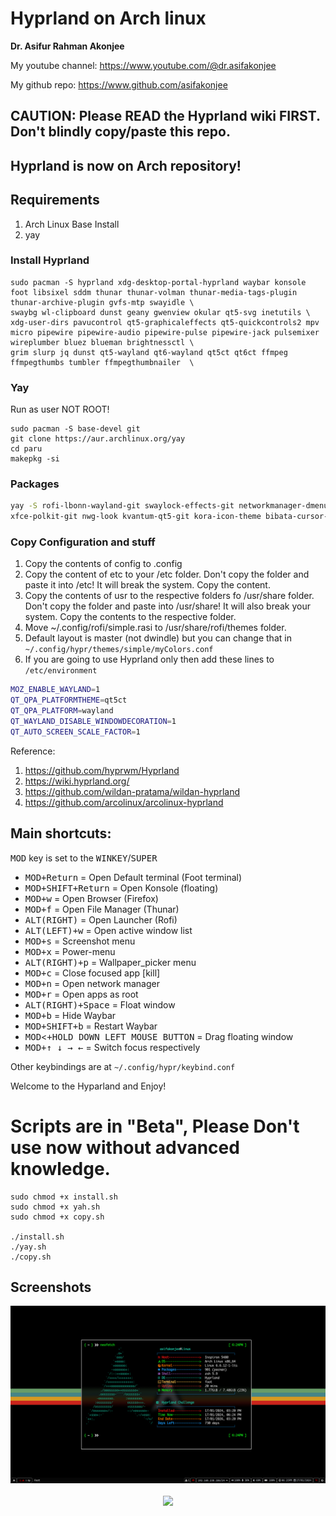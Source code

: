 # Hyprland on Arch linux

**Dr. Asifur Rahman Akonjee**

My youtube channel: https://www.youtube.com/@dr.asifakonjee

My github repo: https://www.github.com/asifakonjee

## CAUTION: Please READ the Hyprland wiki FIRST. Don't blindly copy/paste this repo.

## Hyprland is now on Arch repository!

## Requirements
1. Arch Linux Base Install
2. yay

### Install Hyprland

```
sudo pacman -S hyprland xdg-desktop-portal-hyprland waybar konsole foot libsixel sddm thunar thunar-volman thunar-media-tags-plugin thunar-archive-plugin gvfs-mtp swayidle \
swaybg wl-clipboard dunst geany gwenview okular qt5-svg inetutils \
xdg-user-dirs pavucontrol qt5-graphicaleffects qt5-quickcontrols2 mpv micro pipewire pipewire-audio pipewire-pulse pipewire-jack pulsemixer wireplumber bluez blueman brightnessctl \
grim slurp jq dunst qt5-wayland qt6-wayland qt5ct qt6ct ffmpeg ffmpegthumbs tumbler ffmpegthumbnailer  \
```

### Yay

Run as user NOT ROOT!

```
sudo pacman -S base-devel git
git clone https://aur.archlinux.org/yay
cd paru
makepkg -si
```

### Packages

``` bash
yay -S rofi-lbonn-wayland-git swaylock-effects-git networkmanager-dmenu-git \
xfce-polkit-git nwg-look kvantum-qt5-git kora-icon-theme bibata-cursor-theme
```

### Copy Configuration and stuff
1. Copy the contents of config to .config
2. Copy the content of etc to your /etc folder. Don't copy the folder and paste it into /etc! It will break the system. Copy the content.
3. Copy the contents of usr to the respective folders fo /usr/share folder. Don't copy the folder and paste into /usr/share! It will also break your system. Copy the contents to the respective folder.
4. Move ~/.config/rofi/simple.rasi to /usr/share/rofi/themes folder.
5. Default layout is master (not dwindle) but you can change that in `~/.config/hypr/themes/simple/myColors.conf`
6. If you are going to use Hyprland only then add these lines to `/etc/environment`

``` bash
MOZ_ENABLE_WAYLAND=1
QT_QPA_PLATFORMTHEME=qt5ct
QT_QPA_PLATFORM=wayland
QT_WAYLAND_DISABLE_WINDOWDECORATION=1
QT_AUTO_SCREEN_SCALE_FACTOR=1
```
Reference:
1. https://github.com/hyprwm/Hyprland
2. https://wiki.hyprland.org/
3. https://github.com/wildan-pratama/wildan-hyprland
4. https://github.com/arcolinux/arcolinux-hyprland

## Main shortcuts: 

<kbd>MOD</kbd> key is set to the <kbd>WINKEY</kbd>/<kbd>SUPER</kbd>

 - <kbd>MOD</kbd><kbd>+</kbd><kbd>Return</kbd> = Open Default terminal (Foot terminal)
 - <kbd>MOD</kbd><kbd>+</kbd><kbd>SHIFT</kbd><kbd>+</kbd><kbd>Return</kbd> = Open Konsole (floating)
 - <kbd>MOD</kbd><kbd>+</kbd><kbd>w</kbd> = Open Browser (Firefox)
 - <kbd>MOD</kbd><kbd>+</kbd><kbd>f</kbd> = Open File Manager (Thunar)
 - <kbd>ALT(RIGHT)</kbd> = Open Launcher (Rofi)
 - <kbd>ALT(LEFT)</kbd><kbd>+</kbd><kbd>w</kbd> = Open active window list
- <kbd>MOD</kbd><kbd>+</kbd><kbd>s</kbd> = Screenshot menu
 - <kbd>MOD</kbd><kbd>+</kbd><kbd>x</kbd> = Power-menu
 - <kbd>ALT(RIGHT)</kbd><kbd>+</kbd><kbd>p</kbd> = Wallpaper_picker menu
 - <kbd>MOD</kbd><kbd>+</kbd><kbd>c</kbd> = Close focused app [kill]
 - <kbd>MOD</kbd><kbd>+</kbd><kbd>n</kbd> = Open network manager
 - <kbd>MOD</kbd><kbd>+</kbd><kbd>r</kbd> = Open apps as root
 - <kbd>ALT(RIGHT)</kbd><kbd>+</kbd><kbd>Space</kbd>  = Float window
 - <kbd>MOD</kbd><kbd>+</kbd><kbd>b</kbd> = Hide Waybar
 - <kbd>MOD</kbd><kbd><kbd>+</kbd></kbd><kbd>SHIFT</kbd><kbd>+</kbd><kbd>b</kbd> = Restart Waybar
 - <kbd>MOD</kbd><<kbd>+</kbd><kbd>HOLD DOWN LEFT MOUSE BUTTON</kbd> = Drag floating window
 - <kbd>MOD</kbd><kbd>+</kbd><kbd>↑ ↓ → ←</kbd>  = Switch focus respectively 
 
Other keybindings are at `~/.config/hypr/keybind.conf`

Welcome to the Hyparland and Enjoy!

# Scripts are in "Beta", Please Don't use now without advanced knowledge.

```
sudo chmod +x install.sh
sudo chmod +x yah.sh
sudo chmod +x copy.sh

./install.sh
./yay.sh
./copy.sh
```
## Screenshots

<div align = center><img src="https://raw.githubusercontent.com/asifakonjee/Hyprland/main/source/assets/hyprland.png"><br><br>
<div align = center><img src="https://raw.githubusercontent.com/asifakonjee/Hyprland/main/source/assets/rofi.png"><br><br>
